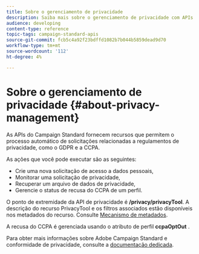 ```yaml
---
title: Sobre o gerenciamento de privacidade
description: Saiba mais sobre o gerenciamento de privacidade com APIs
audience: developing
content-type: reference
topic-tags: campaign-standard-apis
source-git-commit: fcb5c4a92f23bdffd1082b7b044b5859dead9d70
workflow-type: tm+mt
source-wordcount: '112'
ht-degree: 4%

---
```



# Sobre o gerenciamento de privacidade {#about-privacy-management}

As APIs do Campaign Standard fornecem recursos que permitem o processo automático de solicitações relacionadas a regulamentos de privacidade, como o GDPR e a CCPA.

As ações que você pode executar são as seguintes:

* Crie uma nova solicitação de acesso a dados pessoais,
* Monitorar uma solicitação de privacidade,
* Recuperar um arquivo de dados de privacidade,
* Gerencie o status de recusa do CCPA de um perfil.

O ponto de extremidade da API de privacidade é **/privacy/privacyTool**. A descrição do recurso PrivacyTool e os filtros associados estão disponíveis nos metadados do recurso. Consulte [Mecanismo de metadados](../../api/using/metadata-mechanism.md).

A recusa do CCPA é gerenciada usando o atributo de perfil **ccpaOptOut** .

Para obter mais informações sobre Adobe Campaign Standard e conformidade de privacidade, consulte a [documentação dedicada](https://helpx.adobe.com/br/campaign/kb/acs-privacy.html).
